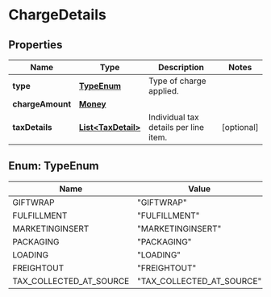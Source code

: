 
# ChargeDetails

## Properties
Name | Type | Description | Notes
------------ | ------------- | ------------- | -------------
**type** | [**TypeEnum**](#TypeEnum) | Type of charge applied. | 
**chargeAmount** | [**Money**](Money.md) |  | 
**taxDetails** | [**List&lt;TaxDetail&gt;**](TaxDetail.md) | Individual tax details per line item. |  [optional]


<a name="TypeEnum"></a>
## Enum: TypeEnum
Name | Value
---- | -----
GIFTWRAP | &quot;GIFTWRAP&quot;
FULFILLMENT | &quot;FULFILLMENT&quot;
MARKETINGINSERT | &quot;MARKETINGINSERT&quot;
PACKAGING | &quot;PACKAGING&quot;
LOADING | &quot;LOADING&quot;
FREIGHTOUT | &quot;FREIGHTOUT&quot;
TAX_COLLECTED_AT_SOURCE | &quot;TAX_COLLECTED_AT_SOURCE&quot;



